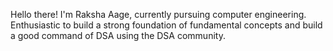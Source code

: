 Hello there! 
I'm Raksha Aage, currently pursuing computer engineering.
Enthusiastic to build a strong foundation of fundamental concepts and build a good command of DSA using the DSA community. 
